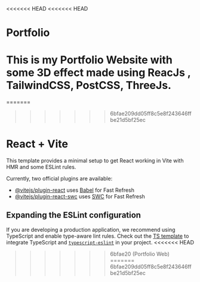 <<<<<<< HEAD
<<<<<<< HEAD
# Portfolio
This is my Portfolio Website with some 3D effect made using ReacJs , TailwindCSS, PostCSS, ThreeJs.
=======
=======
>>>>>>> 6bfae209dd05ff8c5e8f243646ffbe21d5bf25ec
# React + Vite

This template provides a minimal setup to get React working in Vite with HMR and some ESLint rules.

Currently, two official plugins are available:

- [@vitejs/plugin-react](https://github.com/vitejs/vite-plugin-react/blob/main/packages/plugin-react/README.md) uses [Babel](https://babeljs.io/) for Fast Refresh
- [@vitejs/plugin-react-swc](https://github.com/vitejs/vite-plugin-react-swc) uses [SWC](https://swc.rs/) for Fast Refresh

## Expanding the ESLint configuration

If you are developing a production application, we recommend using TypeScript and enable type-aware lint rules. Check out the [TS template](https://github.com/vitejs/vite/tree/main/packages/create-vite/template-react-ts) to integrate TypeScript and [`typescript-eslint`](https://typescript-eslint.io) in your project.
<<<<<<< HEAD
>>>>>>> 6bfae20 (Portfolio Web)
=======
>>>>>>> 6bfae209dd05ff8c5e8f243646ffbe21d5bf25ec
